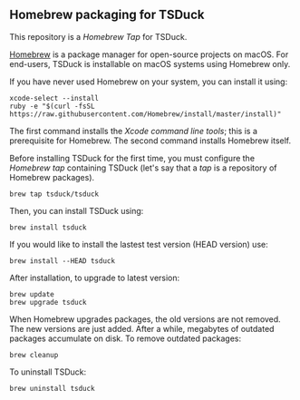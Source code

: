 ## Homebrew packaging for TSDuck

This repository is a _Homebrew Tap_ for TSDuck.

[Homebrew](https://brew.sh) is a package manager for open-source projects on macOS.
For end-users, TSDuck is installable on macOS systems using Homebrew only.

If you have never used Homebrew on your system, you can install it using:
```
xcode-select --install
ruby -e "$(curl -fsSL https://raw.githubusercontent.com/Homebrew/install/master/install)"
```

The first command installs the _Xcode command line tools_; this is a prerequisite for Homebrew.
The second command installs Homebrew itself.

Before installing TSDuck for the first time, you must configure the _Homebrew tap_
containing TSDuck (let's say that a _tap_ is a repository of Homebrew packages).

```
brew tap tsduck/tsduck
```

Then, you can install TSDuck using:
```
brew install tsduck
```
If you would like to install the lastest test version (HEAD version) use:
```
brew install --HEAD tsduck
```

After installation, to upgrade to latest version:
```
brew update
brew upgrade tsduck
```

When Homebrew upgrades packages, the old versions are not removed. The new versions
are just added. After a while, megabytes of outdated packages accumulate on disk.
To remove outdated packages:
```
brew cleanup
```

To uninstall TSDuck:
```
brew uninstall tsduck
```
